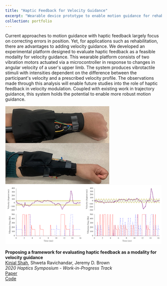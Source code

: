 ```yaml
---
title: "Haptic Feedback for Velocity Guidance"
excerpt: "Wearable device prototype to enable motion guidance for rehabilitation through cutaneous haptic feedback.<br/><img src='/images/haptic.png'>"
collection: portfolio
---
```


Current approaches to motion guidance with haptic feedback largely focus on correcting errors in position. Yet, for applications such as rehabilitation, there are advantages to adding velocity guidance. We developed an experimental platform designed to evaluate haptic feedback as a feasible modality for velocity guidance. This wearable platform consists of two vibration motors actuated via a microcontroller in response to changes in angular velocity of a user's upper limb. The system produces vibrotactile stimuli with intensities dependent on the difference between the participant's velocity and a prescribed velocity profile. The observations made through this analysis will enable future studies into the role of haptic feedback in velocity modulation. Coupled with existing work in trajectory guidance, this system holds the potential to enable more robust motion guidance.

![Hardware Image](https://github.com/kinjmshah/kinjmshah.github.io/blob/master/images/haptic.png)
![Data Image](https://github.com/kinjmshah/kinjmshah.github.io/blob/master/images/hapticData.png)

**Proposing a framework for evaluating haptic feedback as a modality for velocity guidance**    
<ins>Kinjal Shah</ins>, Shweta Ravichandar, Jeremy D. Brown    
*2020 Haptics Symposium - Work-in-Progress Track*     
[Paper](https://kinjmshah.github.io/files/haptics2020_WIP.pdf)         
[Code](https://github.com/kinjmshah/HapticVelocityGuidance)
